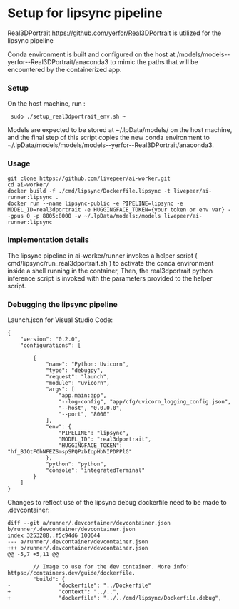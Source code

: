 # Setup for lipsync pipeline

Real3DPortrait https://github.com/yerfor/Real3DPortrait is utilized for the lipsync pipeline

Conda environment is built and configured on the host at /models/models--yerfor--Real3DPortrait/anaconda3 to mimic the paths that will be encountered by the containerized app.

### Setup

On the host machine, run :


``` sudo ./setup_real3dportrait_env.sh ~```

Models are expected to be stored at ~/.lpData/models/ on the host machine, and the final step of this script copies the new conda environment to ~/.lpData/models/models/models--yerfor--Real3DPortrait/anaconda3.

### Usage

```
git clone https://github.com/livepeer/ai-worker.git
cd ai-worker/
docker build -f ./cmd/lipsync/Dockerfile.lipsync -t livepeer/ai-runner:lipsync .
docker run --name lipsync-public -e PIPELINE=lipsync -e MODEL_ID=real3dportrait -e HUGGINGFACE_TOKEN={your token or env var} --gpus 0 -p 8005:8000 -v ~/.lpData/models:/models livepeer/ai-runner:lipsync
```

### Implementation details

The lipsync pipeline in ai-worker/runner invokes a helper script ( cmd/lipsync/run_real3dportrait.sh ) to activate the conda environment inside a shell running in the container, Then, the real3dportrait python inference script is invoked with the parameters provided to the helper script.

### Debugging the lipsync pipeline

Launch.json for Visual Studio Code: 
```
{
    "version": "0.2.0",
    "configurations": [
        
        {
            "name": "Python: Uvicorn",
            "type": "debugpy",
            "request": "launch",
            "module": "uvicorn",
            "args": [
                "app.main:app",
                "--log-config", "app/cfg/uvicorn_logging_config.json",
                "--host", "0.0.0.0",
                "--port", "8000"
            ],
            "env": {
                "PIPELINE": "lipsync",
                "MODEL_ID": "real3dportrait",
                "HUGGINGFACE_TOKEN": "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"
            },
            "python": "python",
            "console": "integratedTerminal"
        }
    ]
}

```

Changes to reflect use of the lipsync debug dockerfile need to be made to .devcontainer:

```
diff --git a/runner/.devcontainer/devcontainer.json b/runner/.devcontainer/devcontainer.json
index 3253288..f5c94d6 100644
--- a/runner/.devcontainer/devcontainer.json
+++ b/runner/.devcontainer/devcontainer.json
@@ -5,7 +5,11 @@

        // Image to use for the dev container. More info: https://containers.dev/guide/dockerfile.
        "build": {
-               "dockerfile": "../Dockerfile"
+               "context": "../..",
+               "dockerfile": "../../cmd/lipsync/Dockerfile.debug",
```